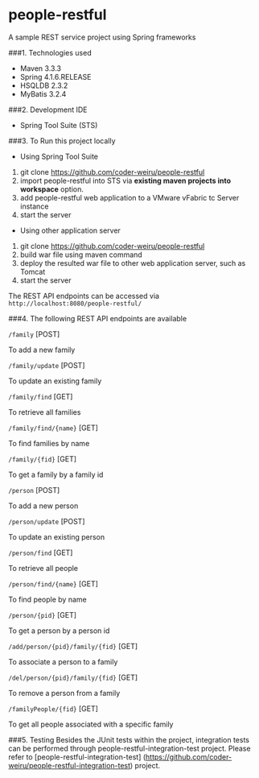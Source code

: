 people-restful
===============================
A sample REST service project using Spring frameworks

###1. Technologies used
* Maven 3.3.3
* Spring 4.1.6.RELEASE
* HSQLDB 2.3.2
* MyBatis 3.2.4

###2. Development IDE
* Spring Tool Suite (STS)

###3. To Run this project locally
* Using Spring Tool Suite
 1. git clone https://github.com/coder-weiru/people-restful
 2. import people-restful into STS via **existing maven projects into workspace** option.
 3. add people-restful web application to a VMware vFabric tc Server instance
 4. start the server
 
* Using other application server
 1. git clone https://github.com/coder-weiru/people-restful
 2. build war file using maven command
 3. deploy the resulted war file to other web application server, such as Tomcat
 4. start the server 
 
 The REST API endpoints can be accessed via ```http://localhost:8080/people-restful/```

###4. The following REST API endpoints are available 

```/family```   [POST]

To add a new family

```/family/update```   [POST]

To update an existing family

```/family/find```   [GET]

To retrieve all families

```/family/find/{name}```   [GET]

To find families by name

```/family/{fid}```    [GET]

To get a family by a family id
	
```/person```   [POST]

To add a new person

```/person/update```    [POST]

To update an existing person

```/person/find```   [GET]

To retrieve all people

```/person/find/{name}```   [GET]

To find people by name

```/person/{pid}```    [GET]

To get a person by a person id	
	
```/add/person/{pid}/family/{fid}```    [GET]

To associate a person to a family	

```/del/person/{pid}/family/{fid}```    [GET]

To remove a person from a family

```/familyPeople/{fid}```          [GET]

To get all people associated with a specific family

###5. Testing
Besides the JUnit tests within the project, integration tests can be performed through people-restful-integration-test project.
Please refer to [people-restful-integration-test] (https://github.com/coder-weiru/people-restful-integration-test) project.

